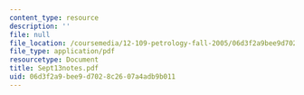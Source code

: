 ```yaml
---
content_type: resource
description: ''
file: null
file_location: /coursemedia/12-109-petrology-fall-2005/06d3f2a9bee9d7028c2607a4adb9b011_Sept13notes.pdf
file_type: application/pdf
resourcetype: Document
title: Sept13notes.pdf
uid: 06d3f2a9-bee9-d702-8c26-07a4adb9b011
---
```


